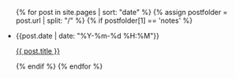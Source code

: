 <ul>
  {% for post in site.pages | sort: "date" %}
    {% assign postfolder = post.url | split: "/" %}
    {% if postfolder[1] == 'notes' %}
      <li>
        <p>{{post.date | date: "%Y-%m-%d %H:%M"}}</p>
        <p><a href="{{ post.url }}">{{ post.title }}</a></p>
      </li>
    {% endif %}
  {% endfor %}
</ul>

